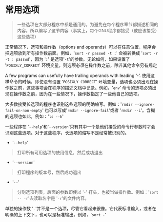 # 常用选项

> 一些选项在大部分程序中都是通用的。为避免在每个程序章节都描述相同的内容，所以编写了这节内容（事实上，每个GNU程序都接受（或应该接受）这些选项）

正常情况下，选项和操作数（options and operands）可以在任意位置，程序会把选项放到所有操作数前面。例如，'`sort -r passwd -t :`' 会被转换成 '`sort -r -t : passwd`'，因为 '`:`' 是选项'`-t`'的参数。无论如何，如果设置了 '`POSIXLY_CORRECT`' 环境变量，则选项必须在操作数之前，除非其他命令另有规定

A few programs can usefully have trailing operands with leading ‘-’. 使用这样命令的时候，即使没有设置 '`POSIXLY_CORRECT`' 环境变量，选项也必须出现在操作数之前，这些事项会在程序的描述文档中记录。例如，'`env`' 命令的选项必须出现在操作数之前，因为在一些情况下，操作数指定了一些他自己的选项。

大多数接受长选项的程序也识别这些选项的明确缩写。例如：'`rmdir --ignore-fail-on-non-empty`' 也可以写成'`rmdir --ignore-fail`'或者 '`rmdir --i`'。含糊的选项也如此，例如：'`ls --h`'

一些程序在 '`--help`'和'`--version`'只有其中一个是他们接受的命令行参数时才会识别这些选项。对于这些程序，长选项的缩写不是经常被识别的。

* '`--help`'
> 打印所有可用选项的使用信息，然后成功退出

* '`--version`'
> 打印程序的版本号，然后成功退出

* '`--`'
> 分割选项列表，后面的参数即使以 '`-`' 打头，也被当做操作数。例如：'`sort -- -r`'去读取名字是 '`-r`'的文件内容。

单独的操作数 '`-`'并不是一个选项，尽管它看起来很像。它代表标准输入，或者在明确的上下文下，也可以是标准输出。例如，'`sort -`'